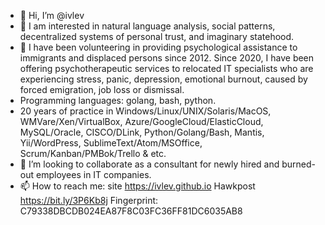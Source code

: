 - 👋 Hi, I’m @ivlev
- 👀 I am interested in natural language analysis, social patterns, decentralized systems of personal trust, and imaginary statehood.
- 🌱 I have been volunteering in providing psychological assistance to immigrants and displaced persons since 2012. Since 2020, I have been offering psychotherapeutic services to relocated IT specialists who are experiencing stress, panic, depression, emotional burnout, caused by forced emigration, job loss or dismissal. 
- Programming languages: golang, bash, python. 
- 20 years of practice in Windows/Linux/UNIX/Solaris/MacOS, WMVare/Xen/VirtualBox, Azure/GoogleCloud/ElasticCloud, MySQL/Oracle, CISCO/DLink, Python/Golang/Bash, Mantis, Yii/WordPress, SublimeText/Atom/MSOffice, Scrum/Kanban/PMBok/Trello & etc.
- 💞️ I’m looking to collaborate as a consultant for newly hired and burned-out employees in IT companies.
- 📫 How to reach me: site https://ivlev.github.io Hawkpost https://bit.ly/3P6Kb8j Fingerprint: C79338DBCDB024EA87F8C03FC36FF81DC6035AB8

<!---
ivlev/ivlev is a ✨ special ✨ repository because its `README.md` (this file) appears on your GitHub profile.
You can click the Preview link to take a look at your changes.
--->
